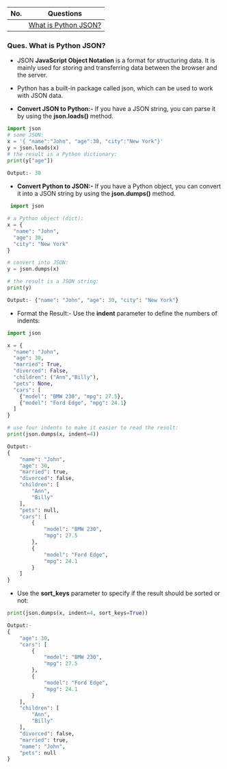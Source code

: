 |  No.  | Questions                                         |
| :---: | ------------------------------------------------- |
|       | [What is Python JSON?](#ques-what-is-python-json) |

### Ques. What is Python JSON?
* JSON **JavaScript Object Notation** is a format for structuring data. It is mainly used for storing and transferring data between the browser and the server.
* Python has a built-in package called json, which can be used to work with JSON data.
 
* **Convert JSON to Python:-** If you have a JSON string, you can parse it by using the **json.loads()** method.
 
```python
import json
# some JSON:
x = '{ "name":"John", "age":30, "city":"New York"}'
y = json.loads(x)
# the result is a Python dictionary:
print(y["age"])
 
Output:- 30
```
* **Convert Python to JSON:-** If you have a Python object, you can convert it into a JSON string by using the **json.dumps()** method.
```python
 import json

# a Python object (dict):
x = {
  "name": "John",
  "age": 30,
  "city": "New York"
}

# convert into JSON:
y = json.dumps(x)

# the result is a JSON string:
print(y)

Output:- {"name": "John", "age": 30, "city": "New York"}
```
* Format the Result:- Use the **indent** parameter to define the numbers of indents:
```python
import json

x = {
  "name": "John",
  "age": 30,
  "married": True,
  "divorced": False,
  "children": ("Ann","Billy"),
  "pets": None,
  "cars": [
    {"model": "BMW 230", "mpg": 27.5},
    {"model": "Ford Edge", "mpg": 24.1}
  ]
}

# use four indents to make it easier to read the result:
print(json.dumps(x, indent=4))

Output:-
{
    "name": "John",
    "age": 30,
    "married": true,
    "divorced": false,
    "children": [
        "Ann",
        "Billy"
    ],
    "pets": null,
    "cars": [
        {
            "model": "BMW 230",
            "mpg": 27.5
        },
        {
            "model": "Ford Edge",
            "mpg": 24.1
        }
    ]
}
```
* Use the **sort_keys** parameter to specify if the result should be sorted or not:
```python
print(json.dumps(x, indent=4, sort_keys=True))

Output:-
{
    "age": 30,
    "cars": [
        {
            "model": "BMW 230",
            "mpg": 27.5
        },
        {
            "model": "Ford Edge",
            "mpg": 24.1
        }
    ],
    "children": [
        "Ann",
        "Billy"
    ],
    "divorced": false,
    "married": true,
    "name": "John",
    "pets": null
}
```
